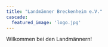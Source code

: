 ```yaml
---
title: "Landmänner Breckenheim e.V."
cascade:
  featured_image: 'logo.jpg'
---
```

Wilkommen bei den Landmännern!
